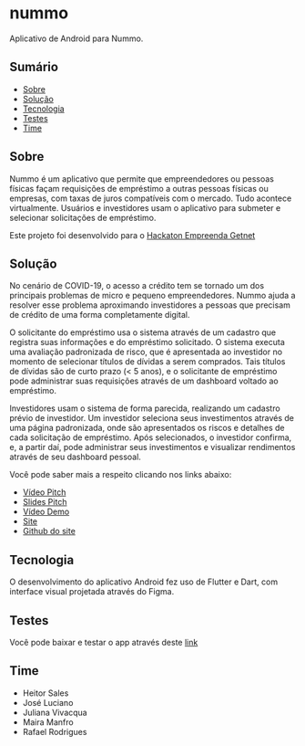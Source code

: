 # nummo

Aplicativo de Android para Nummo.

## Sumário

- [Sobre](#Sobre)
- [Solução](#Solução)
- [Tecnologia](#Tecnologia)
- [Testes](#Testes)
- [Time](#Time)

## Sobre

Nummo é um aplicativo que permite que empreendedores ou pessoas físicas façam requisições de empréstimo a outras pessoas físicas ou empresas, com taxas de juros compatíveis com o mercado. Tudo acontece virtualmente. Usuários e investidores usam o aplicativo para submeter e selecionar solicitações de empréstimo.

Este projeto foi desenvolvido para o [Hackaton Empreenda Getnet](https://www.hackathongetnet.com.br/)

## Solução

No cenário de COVID-19, o acesso a crédito tem se tornado um dos principais problemas de micro e pequeno empreendedores. Nummo ajuda a resolver esse problema aproximando investidores a pessoas que precisam de crédito de uma forma completamente digital. 

O solicitante do empréstimo usa o sistema através de um cadastro que registra suas informações e do empréstimo solicitado. O sistema executa uma avaliação padronizada de risco, que é apresentada ao investidor no momento de selecionar títulos de dívidas a serem comprados. Tais títulos de dívidas são de curto prazo (< 5 anos), e o solicitante de empréstimo pode administrar suas requisições através de um dashboard voltado ao empréstimo.

Investidores usam o sistema de forma parecida, realizando um cadastro prévio de investidor. Um investidor seleciona seus investimentos através de uma página padronizada, onde são apresentados os riscos e detalhes de cada solicitação de empréstimo. Após selecionados, o investidor confirma, e, a partir daí, pode administrar seus investimentos e visualizar rendimentos através de seu dashboard pessoal.

Você pode saber mais a respeito clicando nos links abaixo:
- [Vídeo Pitch](https://youtu.be/mJUE4fCOLpM)
- [Slides Pitch](https://drive.google.com/file/d/11FhAWmN-9ml-2gR2oy6VvUKcAIAv5vw2/view?usp=sharing)
- [Vídeo Demo](https://youtu.be/KXUbcEiWlnI)
- [Site](https://nummo.imfast.io/nummo/index.html)
- [Github do site](https://github.com/rafaeldrag/nummo)

## Tecnologia

O desenvolvimento do aplicativo Android fez uso de Flutter e Dart, com interface visual projetada através do Figma.

## Testes

Você pode baixar e testar o app através deste [link](https://drive.google.com/file/d/1uU5pnzH5xEX3HRrkBbHQ0NoS0vev4aYl/view?usp=sharing)

## Time

- Heitor Sales
- José Luciano
- Juliana Vivacqua
- Maira Manfro
- Rafael Rodrigues
